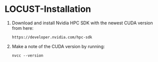 # LOCUST-Installation

1. Download and install Nvidia HPC SDK with the newest CUDA version from here:
   
   `https://developer.nvidia.com/hpc-sdk`

2. Make a note of the CUDA version by running:

   `nvcc --version`
    

